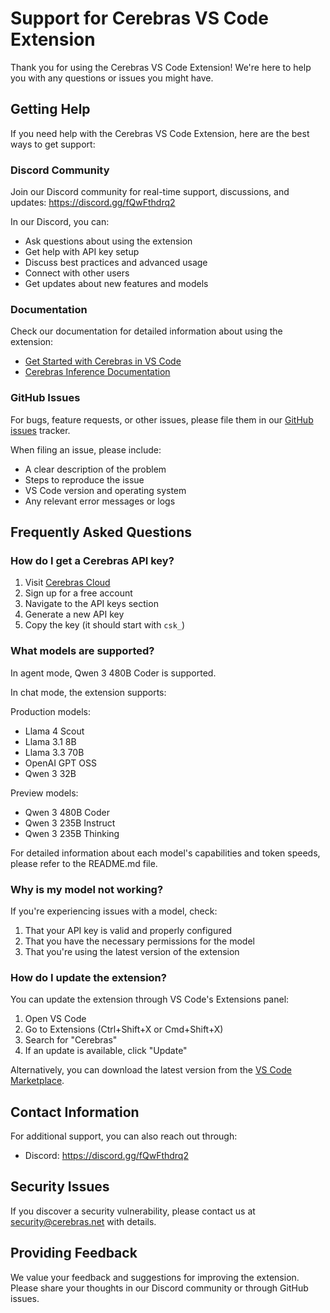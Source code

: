 # Support for Cerebras VS Code Extension

Thank you for using the Cerebras VS Code Extension! We're here to help you with any questions or issues you might have.

## Getting Help

If you need help with the Cerebras VS Code Extension, here are the best ways to get support:

### Discord Community

Join our Discord community for real-time support, discussions, and updates:
https://discord.gg/fQwFthdrq2

In our Discord, you can:
- Ask questions about using the extension
- Get help with API key setup
- Discuss best practices and advanced usage
- Connect with other users
- Get updates about new features and models

### Documentation

Check our documentation for detailed information about using the extension:
- [Get Started with Cerebras in VS Code](https://inference-docs.cerebras.ai/integrations/vscode)
- [Cerebras Inference Documentation](https://inference-docs.cerebras.ai/)

### GitHub Issues

For bugs, feature requests, or other issues, please file them in our [GitHub issues](https://github.com/cerebras/vscode-cerebras-chat/issues) tracker.

When filing an issue, please include:
- A clear description of the problem
- Steps to reproduce the issue
- VS Code version and operating system
- Any relevant error messages or logs

## Frequently Asked Questions

### How do I get a Cerebras API key?

1. Visit [Cerebras Cloud](https://cloud.cerebras.ai/?referral_code=vscode&utm_source=vscode)
2. Sign up for a free account
3. Navigate to the API keys section
4. Generate a new API key
5. Copy the key (it should start with `csk_`)

### What models are supported?

In agent mode, Qwen 3 480B Coder is supported.

In chat mode, the extension supports:

Production models:
- Llama 4 Scout
- Llama 3.1 8B
- Llama 3.3 70B
- OpenAI GPT OSS
- Qwen 3 32B

Preview models:
- Qwen 3 480B Coder
- Qwen 3 235B Instruct
- Qwen 3 235B Thinking

For detailed information about each model's capabilities and token speeds, please refer to the README.md file.

### Why is my model not working?

If you're experiencing issues with a model, check:
1. That your API key is valid and properly configured
2. That you have the necessary permissions for the model
3. That you're using the latest version of the extension

### How do I update the extension?

You can update the extension through VS Code's Extensions panel:
1. Open VS Code
2. Go to Extensions (Ctrl+Shift+X or Cmd+Shift+X)
3. Search for "Cerebras"
4. If an update is available, click "Update"

Alternatively, you can download the latest version from the [VS Code Marketplace](https://marketplace.visualstudio.com/items?itemName=cerebras.cerebras-chat).

## Contact Information

For additional support, you can also reach out through:
- Discord: https://discord.gg/fQwFthdrq2

## Security Issues

If you discover a security vulnerability, please contact us at security@cerebras.net with details.

## Providing Feedback

We value your feedback and suggestions for improving the extension. Please share your thoughts in our Discord community or through GitHub issues.